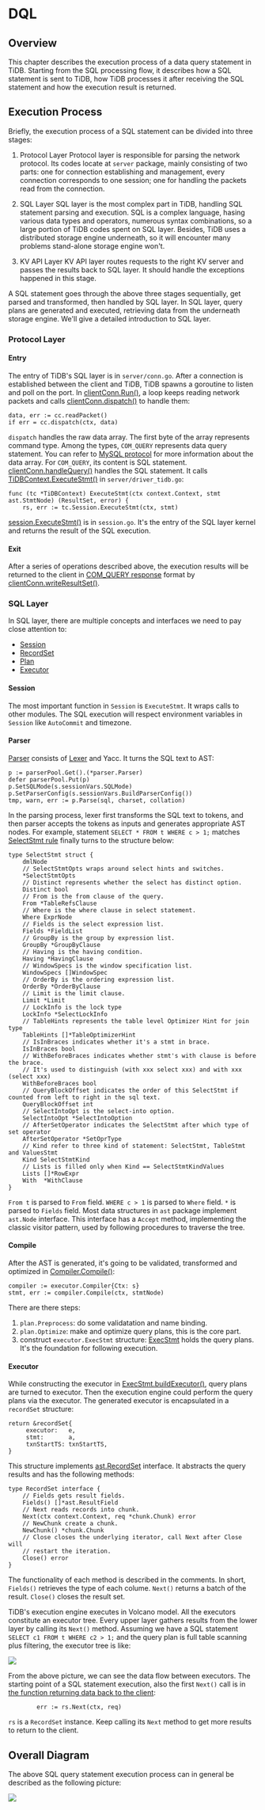 # DQL

## Overview

This chapter describes the execution process of a data query statement in TiDB. Starting from the SQL processing flow, it describes how a SQL statement is sent to TiDB, how TiDB processes it after receiving the SQL statement and how the execution result is returned.

## Execution Process

Briefly, the execution process of a SQL statement can be divided into three stages:

1. Protocol Layer
   Protocol layer is responsible for parsing the network protocol. Its codes locate at `server` package, mainly consisting of two parts: one for connection establishing and management, every connection corresponds to one session; one for handling the packets read from the connection.

2. SQL Layer
   SQL layer is the most complex part in TiDB, handling SQL statement parsing and execution. SQL is a complex language, hasing various data types and operators, numerous syntax combinations, so a large portion of TiDB codes spent on SQL layer. Besides, TiDB uses a distributed storage engine underneath, so it will encounter many problems stand-alone storage engine won't.

3. KV API Layer
   KV API layer routes requests to the right KV server and passes the results back to SQL layer. It should handle the exceptions happened in this stage.

A SQL statement goes through the above three stages sequentially, get parsed and transformed, then handled by SQL layer. In SQL layer, query plans are generated and executed, retrieving data from the underneath storage engine. We'll give a detailed introduction to SQL layer.

### Protocol Layer

#### Entry

The entry of TiDB's SQL layer is in `server/conn.go`. After a connection is established between the client and TiDB, TiDB spawns a goroutine to listen and poll on the port. In [clientConn.Run()](https://github.com/pingcap/tidb/blob/05d2210647d6a1503a8d772477e43b14a024f609/server/conn.go#L911), a loop keeps reading network packets and calls [clientConn.dispatch()](https://github.com/pingcap/tidb/blob/05d2210647d6a1503a8d772477e43b14a024f609/server/conn.go#L1111) to handle them:

```go=
data, err := cc.readPacket()
if err = cc.dispatch(ctx, data)
```

`dispatch` handles the raw data array. The first byte of the array represents command type. Among the types, `COM_QUERY` represents data query statement. You can refer to [MySQL protocol](https://dev.mysql.com/doc/internals/en/client-server-protocol.html) for more information about the data array. For `COM_QUERY`, its content is SQL statement. [clientConn.handleQuery()](https://github.com/pingcap/tidb/blob/05d2210647d6a1503a8d772477e43b14a024f609/server/conn.go#L1633) handles the SQL statement. It calls [TiDBContext.ExecuteStmt()](https://github.com/pingcap/tidb/blob/05d2210647d6a1503a8d772477e43b14a024f609/server/driver_tidb.go#L217) in `server/driver_tidb.go`:

```go=
func (tc *TiDBContext) ExecuteStmt(ctx context.Context, stmt ast.StmtNode) (ResultSet, error) {
 	rs, err := tc.Session.ExecuteStmt(ctx, stmt)
```

[session.ExecuteStmt()](https://github.com/pingcap/tidb/blob/05d2210647d6a1503a8d772477e43b14a024f609/session/session.go#L1620) is in `session.go`. It's the entry of the SQL layer kernel and returns the result of the SQL execution.

#### Exit

After a series of operations described above, the execution results will be returned to the client in [COM_QUERY response](https://dev.mysql.com/doc/internals/en/com-query-response.html) format by [clientConn.writeResultSet()](https://github.com/pingcap/tidb/blob/05d2210647d6a1503a8d772477e43b14a024f609/server/conn.go#L1943).

### SQL Layer

In SQL layer, there are multiple concepts and interfaces we need to pay close attention to:

* [Session](https://github.com/pingcap/tidb/blob/05d2210647d6a1503a8d772477e43b14a024f609/session/session.go#L123)
* [RecordSet](https://github.com/pingcap/tidb/blob/05d2210647d6a1503a8d772477e43b14a024f609/util/sqlexec/restricted_sql_executor.go#L133)
* [Plan](https://github.com/pingcap/tidb/blob/05d2210647d6a1503a8d772477e43b14a024f609/planner/core/plan.go#L36)
* [Executor](https://github.com/pingcap/tidb/blob/05d2210647d6a1503a8d772477e43b14a024f609/executor/executor.go#L258)

#### Session

The most important function in `Session` is `ExecuteStmt`. It wraps calls to other modules. The SQL execution will respect environment variables in `Session` like `AutoCommit` and timezone.

#### Parser

[Parser](https://github.com/pingcap/parser/blob/10b704ade769e4eb0681b74c0c223c4291073308/yy_parser.go) consists of [Lexer](https://github.com/pingcap/parser/blob/10b704ade769e4eb0681b74c0c223c4291073308/lexer.go) and Yacc. It turns the SQL text to AST:

```go=
p := parserPool.Get().(*parser.Parser)
defer parserPool.Put(p)
p.SetSQLMode(s.sessionVars.SQLMode)
p.SetParserConfig(s.sessionVars.BuildParserConfig())
tmp, warn, err := p.Parse(sql, charset, collation)
```

In the parsing process, lexer first transforms the SQL text to tokens, and then parser accepts the tokens as inputs and generates appropriate AST nodes. For example, statement `SELECT * FROM t WHERE c > 1;` matches [SelectStmt rule](https://github.com/pingcap/tidb/blob/45457ea8810ca7b835da4ba7f55d0eee02043ac5/parser/parser.y#L3936) finally turns to the structure below:

```go=
type SelectStmt struct {
 	dmlNode
 	// SelectStmtOpts wraps around select hints and switches.
 	*SelectStmtOpts
 	// Distinct represents whether the select has distinct option.
 	Distinct bool
 	// From is the from clause of the query.
 	From *TableRefsClause
 	// Where is the where clause in select statement.
 	Where ExprNode
 	// Fields is the select expression list.
 	Fields *FieldList
 	// GroupBy is the group by expression list.
 	GroupBy *GroupByClause
 	// Having is the having condition.
 	Having *HavingClause
 	// WindowSpecs is the window specification list.
 	WindowSpecs []WindowSpec
 	// OrderBy is the ordering expression list.
 	OrderBy *OrderByClause
 	// Limit is the limit clause.
 	Limit *Limit
 	// LockInfo is the lock type
 	LockInfo *SelectLockInfo
 	// TableHints represents the table level Optimizer Hint for join type
 	TableHints []*TableOptimizerHint
 	// IsInBraces indicates whether it's a stmt in brace.
 	IsInBraces bool
 	// WithBeforeBraces indicates whether stmt's with clause is before the brace.
 	// It's used to distinguish (with xxx select xxx) and with xxx (select xxx)
 	WithBeforeBraces bool
 	// QueryBlockOffset indicates the order of this SelectStmt if counted from left to right in the sql text.
 	QueryBlockOffset int
 	// SelectIntoOpt is the select-into option.
 	SelectIntoOpt *SelectIntoOption
 	// AfterSetOperator indicates the SelectStmt after which type of set operator
 	AfterSetOperator *SetOprType
 	// Kind refer to three kind of statement: SelectStmt, TableStmt and ValuesStmt
 	Kind SelectStmtKind
 	// Lists is filled only when Kind == SelectStmtKindValues
 	Lists []*RowExpr
 	With  *WithClause
}
```

`From t` is parsed to `From` field. `WHERE c > 1` is parsed to `Where` field. `*` is parsed to `Fields` field. Most data structures in `ast` package implement `ast.Node` interface. This interface has a `Accept` method, implementing the classic visitor pattern, used by following procedures to traverse the tree.

#### Compile

After the AST is generated, it's going to be validated, transformed and optimized in [Compiler.Compile()](https://github.com/pingcap/tidb/blob/05d2210647d6a1503a8d772477e43b14a024f609/executor/compiler.go#L50):

```go=
compiler := executor.Compiler{Ctx: s}
stmt, err := compiler.Compile(ctx, stmtNode)
```

There are there steps:

1. `plan.Preprocess`: do some validatation and name binding.
2. `plan.Optimize`: make and optimize query plans, this is the core part.
3. construct `executor.ExecStmt` structure: [ExecStmt](https://github.com/pingcap/tidb/blob/05d2210647d6a1503a8d772477e43b14a024f609/executor/adapter.go#L186) holds the query plans. It's the foundation for following execution.

#### Executor

While constructing the executor in [ExecStmt.buildExecutor()](https://github.com/pingcap/tidb/blob/05d2210647d6a1503a8d772477e43b14a024f609/executor/adapter.go#L764), query plans are turned to executor. Then the execution engine could perform the query plans via the executor. The generated executor is encapsulated in a `recordSet` structure:

```go=
return &recordSet{
     executor:   e,
     stmt:       a,
     txnStartTS: txnStartTS,
}
```

This structure implements [ast.RecordSet](https://github.com/pingcap/tidb/blob/05d2210647d6a1503a8d772477e43b14a024f609/util/sqlexec/restricted_sql_executor.go#L133) interface. It abstracts the query results and has the following methods:

```go=
type RecordSet interface {
 	// Fields gets result fields.
 	Fields() []*ast.ResultField
 	// Next reads records into chunk.
 	Next(ctx context.Context, req *chunk.Chunk) error
 	// NewChunk create a chunk.
 	NewChunk() *chunk.Chunk
 	// Close closes the underlying iterator, call Next after Close will
 	// restart the iteration.
 	Close() error
}
```

The functionality of each method is described in the comments. In short, `Fields()` retrieves the type of each colume. `Next()` returns a batch of the result. `Close()` closes the result set.

TiDB's execution engine executes in Volcano model. All the executors constitute an executor tree. Every upper layer gathers results from the lower layer by calling its `Next()` method. Assuming we have a SQL statement `SELECT c1 FROM t WHERE c2 > 1;` and the query plan is full table scanning plus filtering, the executor tree is like:

![](../img/dql-volcano.png)

From the above picture, we can see the data flow between executors. The starting point of a SQL statement execution, also the first `Next()` call is in [the function returning data back to the client](https://github.com/pingcap/tidb/blob/05d2210647d6a1503a8d772477e43b14a024f609/server/conn.go#L2016):

```go=
 		err := rs.Next(ctx, req)
```

`rs` is a `RecordSet` instance. Keep calling its `Next` method to get more results to return to the client.

## Overall Diagram

The above SQL query statement execution process can in general be described as the following picture:

![](../img/dql-frame-diagram.png)
